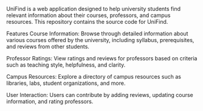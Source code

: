 UniFind is a web application designed to help university students find relevant information about their courses, professors, and campus resources. This repository contains the source code for UniFind.

Features
Course Information: Browse through detailed information about various courses offered by the university, including syllabus, prerequisites, and reviews from other students.

Professor Ratings: View ratings and reviews for professors based on criteria such as teaching style, helpfulness, and clarity.

Campus Resources: Explore a directory of campus resources such as libraries, labs, student organizations, and more.

User Interaction: Users can contribute by adding reviews, updating course information, and rating professors.
